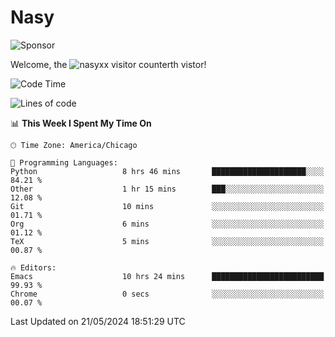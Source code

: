 # Nasy

<!--
<p align="center">
<img height="200" src="https://github-readme-stats.vercel.app/api?username=nasyxx&count_private=true&show_icons=true&theme=dracula&include_all_commits=true"/>
<img height="200" src="https://github-readme-stats.vercel.app/api/top-langs/?username=nasyxx&theme=dracula&hide=html,jupyter+notebook&count_private=true&show_icons=true"/>
</p>

  
----------------
-->

![Sponsor](https://img.shields.io/static/v1.svg?label=Sponsor&message=%E2%9D%A4&logo=GitHub&style=flat&color=pink)
 
Welcome, the ![nasyxx visitor counter](https://count.getloli.com/get/@nasyxx?theme=rule34)th vistor!
 
<!--START_SECTION:waka-->
![Code Time](http://img.shields.io/badge/Code%20Time-4%2C461%20hrs%205%20mins-blue)

![Lines of code](https://img.shields.io/badge/From%20Hello%20World%20I%27ve%20Written-6.3%20million%20lines%20of%20code-blue)

📊 **This Week I Spent My Time On** 

```text
🕑︎ Time Zone: America/Chicago

💬 Programming Languages: 
Python                   8 hrs 46 mins       █████████████████████░░░░   84.21 % 
Other                    1 hr 15 mins        ███░░░░░░░░░░░░░░░░░░░░░░   12.08 % 
Git                      10 mins             ░░░░░░░░░░░░░░░░░░░░░░░░░   01.71 % 
Org                      6 mins              ░░░░░░░░░░░░░░░░░░░░░░░░░   01.12 % 
TeX                      5 mins              ░░░░░░░░░░░░░░░░░░░░░░░░░   00.87 % 

🔥 Editors: 
Emacs                    10 hrs 24 mins      █████████████████████████   99.93 % 
Chrome                   0 secs              ░░░░░░░░░░░░░░░░░░░░░░░░░   00.07 % 
```


 Last Updated on 21/05/2024 18:51:29 UTC
<!--END_SECTION:waka-->

<!-- ![visitors](https://visitor-badge.laobi.icu/badge?page_id=nasyxx.nasyxx) -->
